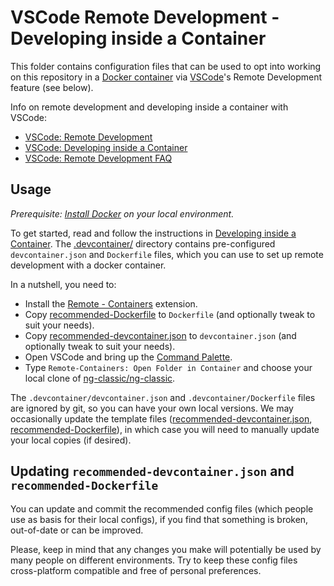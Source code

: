 # VSCode Remote Development - Developing inside a Container

This folder contains configuration files that can be used to opt into working on this repository in a [Docker container](https://www.docker.com/resources/what-container) via [VSCode](https://code.visualstudio.com/)'s Remote Development feature (see below).

Info on remote development and developing inside a container with VSCode:
- [VSCode: Remote Development](https://code.visualstudio.com/docs/remote/remote-overview)
- [VSCode: Developing inside a Container](https://code.visualstudio.com/docs/remote/containers)
- [VSCode: Remote Development FAQ](https://code.visualstudio.com/docs/remote/faq)


## Usage

_Prerequisite: [Install Docker](https://docs.docker.com/install) on your local environment._

To get started, read and follow the instructions in [Developing inside a Container](https://code.visualstudio.com/docs/remote/containers). The [.devcontainer/](.) directory contains pre-configured `devcontainer.json` and `Dockerfile` files, which you can use to set up remote development with a docker container.

In a nutshell, you need to:
- Install the [Remote - Containers](https://marketplace.visualstudio.com/items?itemName=ms-vscode-remote.remote-containers) extension.
- Copy [recommended-Dockerfile](./recommended-Dockerfile) to `Dockerfile` (and optionally tweak to suit your needs).
- Copy [recommended-devcontainer.json](./recommended-devcontainer.json) to `devcontainer.json` (and optionally tweak to suit your needs).
- Open VSCode and bring up the [Command Palette](https://code.visualstudio.com/docs/getstarted/userinterface#_command-palette).
- Type `Remote-Containers: Open Folder in Container` and choose your local clone of [ng-classic/ng-classic](https://github.com/ng-classic/ng-classic).

The `.devcontainer/devcontainer.json` and `.devcontainer/Dockerfile` files are ignored by git, so you can have your own local versions. We may occasionally update the template files ([recommended-devcontainer.json](./recommended-devcontainer.json), [recommended-Dockerfile](./recommended-Dockerfile)), in which case you will need to manually update your local copies (if desired).


## Updating `recommended-devcontainer.json` and `recommended-Dockerfile`

You can update and commit the recommended config files (which people use as basis for their local configs), if you find that something is broken, out-of-date or can be improved.

Please, keep in mind that any changes you make will potentially be used by many people on different environments. Try to keep these config files cross-platform compatible and free of personal preferences.
